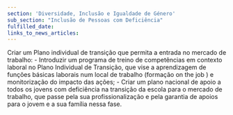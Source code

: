 ```yaml
---
section: 'Diversidade, Inclusão e Igualdade de Género'
sub_section: "Inclusão de Pessoas com Deficiência"
fulfilled_date:
links_to_news_articles:
---
```


Criar um Plano individual de transição que permita a entrada no mercado de trabalho: - Introduzir um programa de treino de competências em contexto laboral no Plano Individual de Transição, que vise a aprendizagem de funções básicas laborais num local de trabalho (formação on the job ) e monitorização do impacto das ações; - Criar um plano nacional de apoio a todos os jovens com deficiência na transição da escola para o mercado de trabalho, que passe pela sua profissionalização e pela garantia de apoios para o jovem e a sua família nessa fase.
